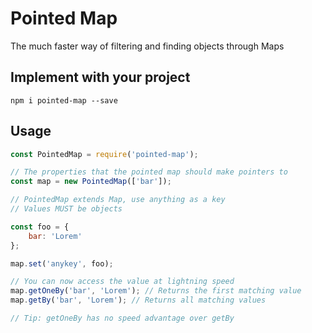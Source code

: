 # Pointed Map

The much faster way of filtering and finding objects through Maps

## Implement with your project

```
npm i pointed-map --save
```

## Usage

```js
const PointedMap = require('pointed-map');

// The properties that the pointed map should make pointers to
const map = new PointedMap(['bar']);

// PointedMap extends Map, use anything as a key
// Values MUST be objects

const foo = {
    bar: 'Lorem'
};

map.set('anykey', foo);

// You can now access the value at lightning speed
map.getOneBy('bar', 'Lorem'); // Returns the first matching value
map.getBy('bar', 'Lorem'); // Returns all matching values

// Tip: getOneBy has no speed advantage over getBy
```
